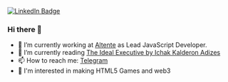 <!--
**rapt0p7/rapt0p7** is a ✨ _special_ ✨ repository because its `README.md` (this file) appears on your GitHub profile.
-->

[![LinkedIn Badge](https://img.shields.io/badge/LinkedIn-Profile-informational?style=flat&logo=linkedin&logoColor=white&color=0D76A8)](https://www.linkedin.com/in/igor-zabrodin/)

### Hi there 👋

- 🔭 I’m currently working at [Altente](https://altente.com) as Lead JavaScript Developer.
- 🌱 I’m currently reading [The Ideal Executive by Ichak Kalderon Adizes](https://www.goodreads.com/book/show/300025.The_Ideal_Executive)
- 📫 How to reach me: [Telegram](https://t.me/I_Zabrodin)
- 🔎 I'm interested in making HTML5 Games and web3

